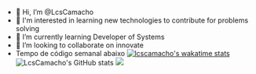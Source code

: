 - 👋 Hi, I’m @LcsCamacho
- 👀 I'm interested in learning new technologies to contribute for problems solving
- 🌱 I’m currently learning Developer of Systems
- 💞️ I’m looking to collaborate on innovate 
- Tempo de código semanal abaixo
  [![lcscamacho's wakatime stats](https://github-readme-stats.vercel.app/api/wakatime?username=lcscamacho)](https://github.com/anuraghazra/github-readme-stats)
  ![LcsCamacho's GitHub stats](https://github-readme-stats.vercel.app/api?username=lcscamacho&show_icons=true&theme=radical)
  [![](https://visitcount.itsvg.in/api?id=lcscamacho&label=Profile%20Views&pretty=false)](https://visitcount.itsvg.in)
